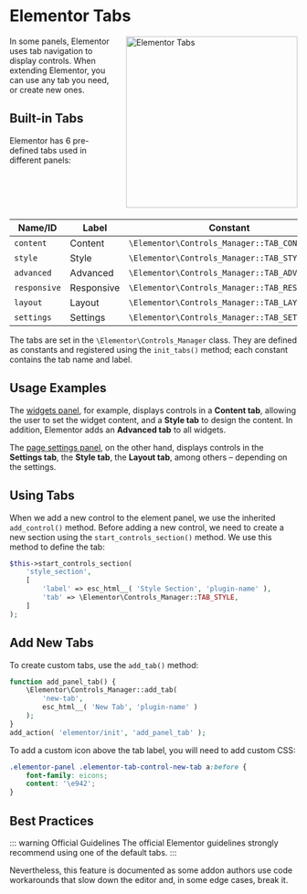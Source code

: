 # Elementor Tabs

<img src="/assets/img/elementor-tabs.png" alt="Elementor Tabs" style="float: right; width: 300px; margin-left: 20px; margin-bottom: 20px;">

In some panels, Elementor uses tab navigation to display controls. When extending Elementor, you can use any tab you need, or create new ones.

## Built-in Tabs

Elementor has 6 pre-defined tabs used in different panels:

| Name/ID      | Label      | Constant                                      |
|--------------|------------|-----------------------------------------------|
| `content`    | Content    | `\Elementor\Controls_Manager::TAB_CONTENT`    |
| `style`      | Style      | `\Elementor\Controls_Manager::TAB_STYLE`      |
| `advanced`   | Advanced   | `\Elementor\Controls_Manager::TAB_ADVANCED`   |
| `responsive` | Responsive | `\Elementor\Controls_Manager::TAB_RESPONSIVE` |
| `layout`     | Layout     | `\Elementor\Controls_Manager::TAB_LAYOUT`     |
| `settings`   | Settings   | `\Elementor\Controls_Manager::TAB_SETTINGS`   |

The tabs are set in the `\Elementor\Controls_Manager` class. They are defined as constants and registered using the `init_tabs()` method; each constant contains the tab name and label.

## Usage Examples

The [widgets panel](./widgets-panel), for example, displays controls in a **Content tab**, allowing the user to set the widget content, and a **Style tab** to design the content. In addition, Elementor adds an **Advanced tab** to all widgets.

The [page settings panel](./page-settings-panel), on the other hand, displays controls in the **Settings tab**, the **Style tab**, the **Layout tab**, among others – depending on the settings.

## Using Tabs

When we add a new control to the element panel, we use the inherited `add_control()` method. Before adding a new control, we need to create a new section using the `start_controls_section()` method. We use this method to define the tab:

```php {5}
$this->start_controls_section(
	'style_section',
	[
		'label' => esc_html__( 'Style Section', 'plugin-name' ),
		'tab' => \Elementor\Controls_Manager::TAB_STYLE,
	]
);
```

## Add New Tabs

To create custom tabs, use the `add_tab()` method:

```php
function add_panel_tab() {
	\Elementor\Controls_Manager::add_tab(
		'new-tab',
		esc_html__( 'New Tab', 'plugin-name' )
	);
}
add_action( 'elementor/init', 'add_panel_tab' );
```

To add a custom icon above the tab label, you will need to add custom CSS:

```css
.elementor-panel .elementor-tab-control-new-tab a:before {
	font-family: eicons;
	content: '\e942';
}
```

## Best Practices

::: warning Official Guidelines
The official Elementor guidelines strongly recommend using one of the default tabs.
:::

Nevertheless, this feature is documented as some addon authors use code workarounds that slow down the editor and, in some edge cases, break it.
